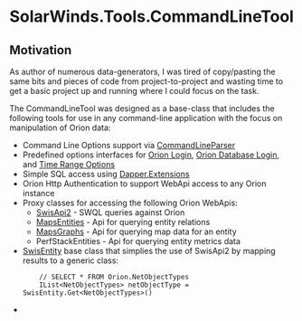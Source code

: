 # SolarWinds.Tools.CommandLineTool
## Motivation
As author of numerous data-generators, I was tired of copy/pasting the same bits and pieces of code from project-to-project and wasting time to get a basic project up and running where I could focus on the task.

The CommandLineTool was designed as a base-class that includes the following tools for use in any command-line application with the focus on manipulation of Orion data:

- Command Line Options support via [CommandLineParser](https://github.com/commandlineparser/commandline/wiki)
- Predefined options interfaces for [Orion Login](https://github.com/rmatejka-sw/SolarWinds.Tools.Orion.AlertDataGenerator/blob/master/SolarWinds.Tools.CommandLineTool/Options/IOrionOptions.cs), [Orion Database Login](https://github.com/rmatejka-sw/SolarWinds.Tools.Orion.AlertDataGenerator/blob/master/SolarWinds.Tools.CommandLineTool/Options/IDatabaseOptions.cs), and [Time Range Options](https://github.com/rmatejka-sw/SolarWinds.Tools.Orion.AlertDataGenerator/blob/master/SolarWinds.Tools.CommandLineTool/Options/ITimeRangeOptions.cs)
- Simple SQL access using [Dapper.Extensions](https://dapper-tutorial.net/dapper)
- Orion Http Authentication to support WebApi access to any Orion instance
- Proxy classes for accessing the following Orion WebApis: 
  - [SwisApi2](https://github.com/rmatejka-sw/SolarWinds.Tools.Orion.AlertDataGenerator/blob/master/SolarWinds.Tools.CommandLineTool/Service/OrionSWISQueryClient/OrionSWISQueryClient.cs) - SWQL queries against Orion
  - [MapsEntities](https://github.com/rmatejka-sw/SolarWinds.Tools.Orion.AlertDataGenerator/blob/a00f43d5ebb64f6efa34b0e3b42cd9d97c96ff0d/SolarWinds.Tools.CommandLineTool/Service/MapsClient/MapsClient.cs#L3019) - Api for querying entity relations
  - [MapsGraphs](https://github.com/rmatejka-sw/SolarWinds.Tools.Orion.AlertDataGenerator/blob/a00f43d5ebb64f6efa34b0e3b42cd9d97c96ff0d/SolarWinds.Tools.CommandLineTool/Service/MapsClient/MapsClient.cs#L2371) - Api for querying map data for an entity
  - PerfStackEntities - Api for querying entity metrics data
- [SwisEntity](https://github.com/rmatejka-sw/SolarWinds.Tools.Orion.AlertDataGenerator/blob/master/SolarWinds.Tools.CommandLineTool/SwisEntities/SwisEntity.cs) base class that simplies the use of SwisApi2 by mapping results to a generic class:
    ````
        // SELECT * FROM Orion.NetObjectTypes
        IList<NetObjectTypes> netObjectType = SwisEntity.Get<NetObjectTypes>() 
-

## 


